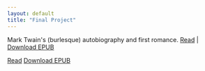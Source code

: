 ```yaml
---
layout: default
title: "Final Project"
---
```



Mark Twain's (burlesque) autobiography and first romance. [Read](https://mark1.pressbooks.com/) | [Download EPUB](http://mmalher.github.io/final-project/VAC6079.epub)

[Read]() [Download EPUB]()

